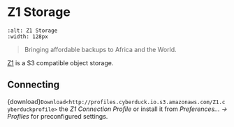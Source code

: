 Z1 Storage
====

```{image} https://cdn.cyberduck.io/img/providers/z1.png
:alt: Z1 Storage
:width: 128px
```

> Bringing affordable backups to Africa and the World.

[Z1](https://www.z1storage.com/) is a S3 compatible object storage.

## Connecting

{download}`Download<http://profiles.cyberduck.io.s3.amazonaws.com/Z1.cyberduckprofile>` the *Z1 Connection Profile* or install it from *Preferences… → Profiles* for preconfigured settings.